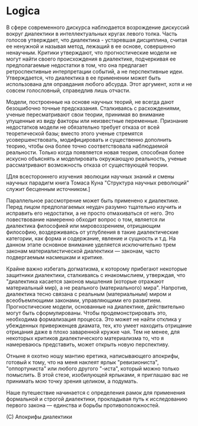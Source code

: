 # Logica
В сфере современного дискурса наблюдается возрождение дискуссий вокруг диалектики в интеллектуальных кругах левого толка. Часть голосов утверждает, что диалектика - устаревшая дисциплина, считая ее ненужной и называя метод, лежащий в ее основе, совершенно ненаучным. Критики утверждают, что прогностические модели не могут найти своего происхождения в диалектике, подчеркивая ее предполагаемые недостатки в том, что она предлагает ретроспективные интерпретации событий, а не перспективные идеи. Утверждается, что диалектика в ее применении может быть использована для оправдания любого абсурда. Этот аргумент, хотя и не совсем голословный, справедлив лишь отчасти.

Модели, построенные на основе научных теорий, не всегда дают безошибочно точные предсказания. Сталкиваясь с расхождениями, ученые пересматривают свои теории, принимая во внимание упущенные из виду факторы или неизвестные переменные. Признание недостатков модели не обязательно требует отказа от всей теоретической базы; вместо этого ученые стремятся усовершенствовать, модифицировать и существенно дополнить теорию, чтобы она более точно соответствовала наблюдаемой реальности. Только когда появляется новая теория, способная более искусно объяснять и моделировать окружающую реальность, ученые рассматривают возможность отказа от существующей теории.

[Для всестороннего изучения эволюции научных знаний и смены научных парадигм книга Томаса Куна "Структура научных революций" служит бесценным источником.]

Параллельное рассмотрение может быть применено к диалектике. Перед лицом предполагаемых неудач разумно тщательно изучить и исправить его недостатки, а не просто отмахиваться от него. Это повествование намеренно обходит вопрос о том, является ли диалектика философией или мировоззрением, отрицающим философию, воздерживаясь от углубления в такие диалектические категории, как форма и содержание, явление и сущность и т.д. На данном этапе основное внимание уделяется исключительно трем законам материалистической диалектики — законам, часто подвергаемым насмешкам и критике.

Крайне важно избегать догматизма, к которому прибегают некоторые защитники диалектики, сталкиваясь с инакомыслием, утверждая, что "диалектика касается законов мышления (которые отражают материальный мир), а не реального (материального) мира". Напротив, диалектика тесно связана с реальным (материальным) миром и всеобъемлющими законами, управляющими его развитием. Прогностические модели, основанные на диалектике, действительно могут быть сформулированы. Чтобы продемонстрировать это, необходима формализация процесса. Это может не найти отклика у убежденных приверженцев диамата, тех, кто умеет находить отрицание отрицания даже в плохо заваренной кружке чая. Тем не менее, для некоторых критиков диалектического материализма то, что я намереваюсь представить, может открыть новую перспективу.

Отныне я охотно ношу мантию еретика, написывающего апокрифы, готовый к тому, что на меня наклеят ярлык "ревизиониста", "оппортуниста" или любого другого "-иста", который можно только помыслить. В этой стезе, изобилующей ярлыками, я приглашаю вас не принимать мою точку зрения целиком, а подумать.

Наше путешествие начинается с определения рамок для применения формальной и строгой диалектики, прокладывая путь к исследованию первого закона — единства и борьбы противоположностей.

(С) Апокрифы диалектики
